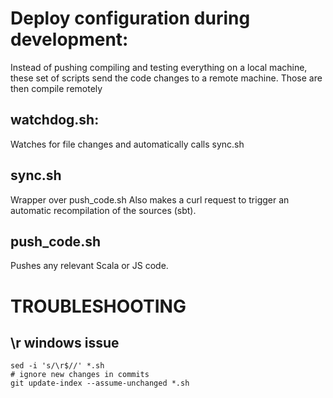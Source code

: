 # Deploy configuration during development:

Instead of pushing compiling and testing everything on a local machine,
these set of scripts send the code changes to a remote machine.
Those are then compile remotely

## watchdog.sh:
Watches for file changes and automatically calls sync.sh

## sync.sh
Wrapper over push_code.sh
Also makes a curl request to trigger an automatic recompilation of the sources (sbt).

## push_code.sh
Pushes any relevant Scala or JS code.

# TROUBLESHOOTING 
## \r windows issue
```
sed -i 's/\r$//' *.sh
# ignore new changes in commits 
git update-index --assume-unchanged *.sh
```


